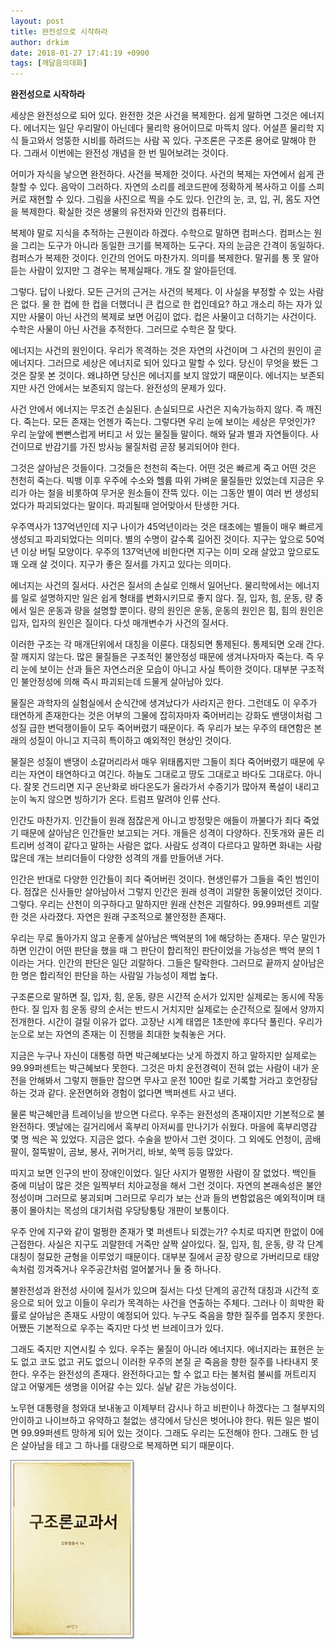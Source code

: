 ```yaml
---
layout: post
title: 완전성으로 시작하라
author: drkim
date: 2018-01-27 17:41:19 +0900
tags: [깨달음의대화]
---
```


 **완전성으로 시작하라**

  


세상은 완전성으로 되어 있다. 완전한 것은 사건을 복제한다. 쉽게 말하면 그것은 에너지다. 에너지는 일단 우리말이 아닌데다 물리학 용어이므로 마뜩치 않다. 어설픈 물리학 지식 들고와서 엉뚱한 시비를 하려드는 사람 꼭 있다. 구조론은 구조론 용어로 말해야 한다. 그래서 이번에는 완전성 개념을 한 번 밀어보려는 것이다. 

  


어미가 자식을 낳으면 완전하다. 사건을 복제한 것이다. 사건의 복제는 자연에서 쉽게 관찰할 수 있다. 음악이 그러하다. 자연의 소리를 레코드판에 정확하게 복사하고 이를 스피커로 재현할 수 있다. 그림을 사진으로 찍을 수도 있다. 인간의 눈, 코, 입, 귀, 몸도 자연을 복제한다. 확실한 것은 생물의 유전자와 인간의 컴퓨터다.

  


복제야 말로 지식을 추적하는 근원이라 하겠다. 수학으로 말하면 컴퍼스다. 컴퍼스는 원을 그리는 도구가 아니라 동일한 크기를 복제하는 도구다. 자의 눈금은 간격이 동일하다. 컴퍼스가 복제한 것이다. 인간의 언어도 마찬가지. 의미를 복제한다. 말귀를 통 못 알아듣는 사람이 있지만 그 경우는 복제실패다. 개도 잘 알아듣던데.

  


그렇다. 답이 나왔다. 모든 근거의 근거는 사건의 복제다. 이 사실을 부정할 수 있는 사람은 없다. 물 한 컵에 한 컵을 더했더니 큰 컵으로 한 컵인데요? 하고 개소리 하는 자가 있지만 사물이 아닌 사건의 복제로 보면 어김이 없다. 컵은 사물이고 더하기는 사건이다. 수학은 사물이 아닌 사건을 추적한다. 그러므로 수학은 잘 맞다.

  


에너지는 사건의 원인이다. 우리가 목격하는 것은 자연의 사건이며 그 사건의 원인이 곧 에너지다. 그러므로 세상은 에너지로 되어 있다고 말할 수 있다. 당신이 무엇을 봤든 그것은 잘못 본 것이다. 왜냐하면 당신은 에너지를 보지 않았기 때문이다. 에너지는 보존되지만 사건 안에서는 보존되지 않는다. 완전성의 문제가 있다.

  


사건 안에서 에너지는 무조건 손실된다. 손실되므로 사건은 지속가능하지 않다. 즉 깨진다. 죽는다. 모든 존재는 언젠가 죽는다. 그렇다면 우리 눈에 보이는 세상은 무엇인가? 우리 눈앞에 뻔뻔스럽게 버티고 서 있는 물질들 말이다. 해와 달과 별과 자연들이다. 사건이므로 반감기를 가진 방사능 물질처럼 곧장 붕괴되어야 한다.

  


그것은 살아남은 것들이다. 그것들은 천천히 죽는다. 어떤 것은 빠르게 죽고 어떤 것은 천천히 죽는다. 빅뱅 이후 우주에 수소와 헬륨 따위 가벼운 물질들만 있었는데 지금은 우리가 아는 철을 비롯하여 무거운 원소들이 잔뜩 있다. 이는 그동안 별이 여러 번 생성되었다가 파괴되었다는 말이다. 파괴될때 얻어맞아서 탄생한 거다.

  


우주역사가 137억년인데 지구 나이가 45억년이라는 것은 태초에는 별들이 매우 빠르게 생성되고 파괴되었다는 의미다. 별의 수명이 갈수록 길어진 것이다. 지구는 앞으로 50억년 이상 버틸 모양이다. 우주의 137억년에 비한다면 지구는 이미 오래 살았고 앞으로도 꽤 오래 살 것이다. 지구가 좋은 질서를 가지고 있다는 의미다. 

  


에너지는 사건의 질서다. 사건은 질서의 손실로 인해서 일어난다. 물리학에서는 에너지를 일로 설명하지만 일은 쉽게 형태를 변화시키므로 좋지 않다. 질, 입자, 힘, 운동, 량 중에서 일은 운동과 량을 설명할 뿐이다. 량의 원인은 운동, 운동의 원인은 힘, 힘의 원인은 입자, 입자의 원인은 질이다. 다섯 매개변수가 사건의 질서다.

  


이러한 구조는 각 매개단위에서 대칭을 이룬다. 대칭되면 통제된다. 통제되면 오래 간다. 잘 깨지지 않는다. 많은 물질들은 구조적인 불안정성 때문에 생겨나자마자 죽는다. 즉 우리 눈에 보이는 산과 들은 자연스러운 모습이 아니고 사실 특이한 것이다. 대부분 구조적인 불안정성에 의해 즉시 파괴되는데 드물게 살아남아 있다.

  


물질은 과학자의 실험실에서 순식간에 생겨났다가 사라지곤 한다. 그런데도 이 우주가 태연하게 존재한다는 것은 어부의 그물에 잡히자마자 죽어버리는 강화도 밴댕이처럼 그 성질 급한 변덕쟁이들이 모두 죽어버렸기 때문이다. 즉 우리가 보는 우주의 태연함은 본래의 성질이 아니고 지극히 특이하고 예외적인 현상인 것이다.

  


물질은 성질이 밴댕이 소갈머리라서 매우 위태롭지만 그들이 죄다 죽어버렸기 때문에 우리는 자연이 태연하다고 여긴다. 하늘도 그대로고 땅도 그대로고 바다도 그대로다. 아니다. 잘못 건드리면 지구 온난화로 바다온도가 올라가서 수증기가 많아져 폭설이 내리고 눈이 녹지 않으면 빙하기가 온다. 트럼프 말려야 인류 산다. 

  


인간도 마찬가지. 인간들이 원래 점잖은게 아니고 방정맞은 애들이 까불다가 죄다 죽었기 때문에 살아남은 인간들만 보고되는 거다. 개들은 성격이 다양하다. 진돗개와 골든 리트리버 성격이 같다고 말하는 사람은 없다. 사람도 성격이 다르다고 말하면 화내는 사람 많은데 개는 브리더들이 다양한 성격의 개를 만들어낸 거다.

  


인간은 반대로 다양한 인간들이 죄다 죽어버린 것이다. 현생인류가 그들을 죽인 범인이다. 점잖은 신사들만 살아남아서 그렇지 인간은 원래 성격이 괴랄한 동물이었던 것이다. 그렇다. 우리는 산천이 의구하다고 말하지만 원래 산천은 괴랄하다. 99.99퍼센트 괴랄한 것은 사라졌다. 자연은 원래 구조적으로 불안정한 존재다.

  


우리는 무로 돌아가지 않고 운좋게 살아남은 백억분의 1에 해당하는 존재다. 무슨 말인가 하면 인간이 어떤 판단을 했을 때 그 판단이 합리적인 판단이었을 가능성은 백억 분의 1이라는 거다. 인간의 판단은 일단 괴랄하다. 그들은 탈락한다. 그러므로 끝까지 살아남은 한 명은 합리적인 판단을 하는 사람일 가능성이 제법 높다.

  


구조론으로 말하면 질, 입자, 힘, 운동, 량은 시간적 순서가 있지만 실제로는 동시에 작동한다. 질 입자 힘 운동 량의 순서는 반드시 거치지만 실제로는 순간적으로 질에서 양까지 전개한다. 시간이 걸릴 이유가 없다. 고장난 시계 태엽은 1초만에 후다닥 풀린다. 우리가 눈으로 보는 자연의 존재는 이 진행을 최대한 늦춰놓은 거다.

  


지금은 누구나 자신이 대통령 하면 박근혜보다는 낫게 하겠지 하고 말하지만 실제로는 99.99퍼센트는 박근혜보다 못한다. 그것은 마치 운전경력이 전혀 없는 사람이 내가 운전을 안해봐서 그렇지 핸들만 잡으면 무사고 운전 100만 킬로 기록할 거라고 호언장담 하는 것과 같다. 운전면허와 경험이 없다면 백퍼센트 사고 낸다. 

  


물론 박근혜만큼 트레이닝을 받으면 다르다. 우주는 완전성의 존재이지만 기본적으로 불완전하다. 옛날에는 길거리에서 혹부리 아저씨를 만나기가 쉬웠다. 마을에 혹부리영감 몇 명 씩은 꼭 있었다. 지금은 없다. 수술을 받아서 그런 것이다. 그 외에도 언청이, 곰배팔이, 절뚝발이, 곰보, 봉사, 귀머거리, 바보, 쑥맥 등등 많았다.

  


따지고 보면 인구의 반이 장애인이었다. 일단 사지가 멀쩡한 사람이 잘 없었다. 백인들 중에 미남이 많은 것은 일찍부터 치아교정을 해서 그런 것이다. 자연의 본래속성은 불안정성이며 그러므로 붕괴되며 그러므로 우리가 보는 산과 들의 변함없음은 예외적이며 태풍이 몰아치는 목성의 대기처럼 우당탕퉁탕 개판이 보통이다.

  


우주 안에 지구와 같이 멀쩡한 존재가 몇 퍼센트나 되겠는가? 수치로 따지면 한없이 0에 근접한다. 사실은 지구도 괴랄한데 거죽만 살짝 살아있다. 질, 입자, 힘, 운동, 량 각 단계 대칭이 절묘한 균형을 이루었기 때문이다. 대부분 질에서 곧장 량으로 가버리므로 태양속처럼 낑겨죽거나 우주공간처럼 얼어붙거나 둘 중 하나다.

  


불완전성과 완전성 사이에 질서가 있으며 질서는 다섯 단계의 공간적 대칭과 시간적 호응으로 되어 있고 이들이 우리가 목격하는 사건을 연출하는 주체다. 그러나 이 희박한 확률로 살아남은 존재도 사망이 예정되어 있다. 누구도 죽음을 향한 질주를 멈추지 못한다. 어쨌든 기본적으로 우주는 죽지만 다섯 번 브레이크가 있다.

  


그래도 죽지만 지연시킬 수 있다. 우주는 물질이 아니라 에너지다. 에너지라는 표현은 눈도 없고 코도 없고 귀도 없으니 이러한 우주의 본질 곧 죽음을 향한 질주를 나타내지 못한다. 우주는 완전성의 존재다. 완전하다고는 할 수 없고 타는 불처럼 불씨를 꺼트리지 않고 어떻게든 생명을 이어갈 수는 있다. 실낱 같은 가능성이다. 

  


노무현 대통령을 청와대 보내놓고 이제부터 감시나 하고 비판이나 하겠다는 그 철부지의 안이하고 나이브하고 유약하고 철없는 생각에서 당신은 벗어나야 한다. 뭐든 일은 벌이면 99.99퍼센트 망하게 되어 있는 것이다. 그래도 우리는 도전해야 한다. 그래도 한 넘은 살아남을 테고 그 하나를 대량으로 복제하면 되기 때문이다.

  


![00.jpg](files/attach/images/198/534/934/00.jpg)